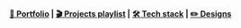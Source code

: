 #### [💼 Portfolio](https://hatem-lamine-portfolio.vercel.app/) | [🎬 Projects playlist](https://www.youtube.com/watch?v=cootQ0SoJ0E&list=PLJ49vJop9dCb7H0oM_fc_BOuwrDlkKB_e&ab_channel=Tommyweb-dev) | [🛠️ Tech stack](https://hatem-lamine-portfolio.vercel.app/skills) | [✏️ Designs](https://www.behance.net/gallery/184184057/Esports-Voting-Platform-Leaderboard)
